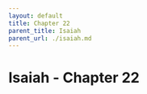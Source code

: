 ```yaml
---
layout: default
title: Chapter 22
parent_title: Isaiah
parent_url: ./isaiah.md
---
```


# Isaiah - Chapter 22
